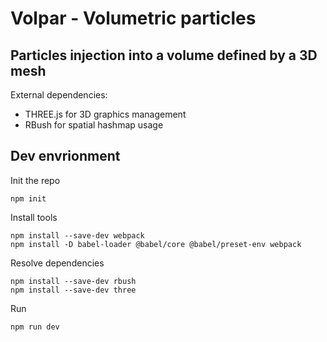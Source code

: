 # Volpar - Volumetric particles
## Particles injection into a volume defined by a 3D mesh

External dependencies:
- THREE.js for 3D graphics management
- RBush for spatial hashmap usage



## Dev envrionment

Init the repo

```
npm init
```

Install tools

```
npm install --save-dev webpack
npm install -D babel-loader @babel/core @babel/preset-env webpack
```

Resolve dependencies

```
npm install --save-dev rbush
npm install --save-dev three
```

Run

```
npm run dev
```
